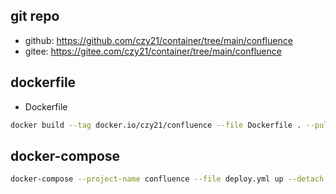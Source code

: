 ## git repo
  - github: https://github.com/czy21/container/tree/main/confluence
  - gitee: https://gitee.com/czy21/container/tree/main/confluence
## dockerfile
- Dockerfile
```bash
docker build --tag docker.io/czy21/confluence --file Dockerfile . --pull
```
## docker-compose
```bash
docker-compose --project-name confluence --file deploy.yml up --detach --remove-orphans
```
